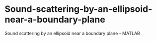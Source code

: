 # Sound-scattering-by-an-ellipsoid-near-a-boundary-plane
Sound scattering by an ellipsoid near a boundary plane - MATLAB
